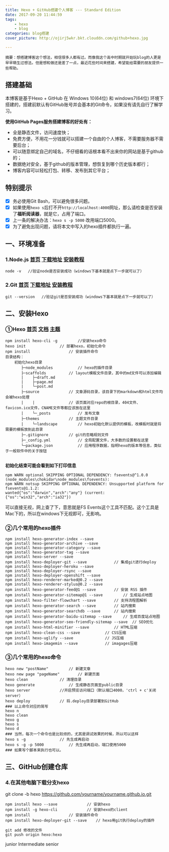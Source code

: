 ```yaml
---
title: Hexo + GitHub搭建个人博客 --- Standard Edition
date: 2017-09-20 11:44:59
tags: 
	- hexo
	- blog
categories: blog搭建
cover_picture: http://ojirj5wkr.bkt.clouddn.com/github+hexo.jpg

---
```

``
摘要：想搭建博客这个想法，相信很多人都有过。而像我这个高中时期就开始玩blog的人更是早早萌生过想法。但是想和做还是差了一点，最近花些时间来搭建，希望能给需要的朋友提供一些帮助。
``
## 搭建基础
本博客是基于Hexo + GitHub 在 Windows 10(64位) 和 windows7(64位) 环境下搭建的，搭建前默认有GitHub账号并会基本的Git命令，如果没有请先自行了解学习。

**使用GitHub Pages服务搭建博客的好处有：**

- 全是静态文件，访问速度快；
- 免费方便，不用花一分钱就可以搭建一个自由的个人博客，不需要服务器不需要后台；
- 可以随意绑定自己的域名，不仔细看的话根本看不出来你的网站是基于github的；
- 数据绝对安全，基于github的版本管理，想恢复到哪个历史版本都行；
- 博客内容可以轻松打包、转移、发布到其它平台；

## 特别提示


- [x] 务必使用Git Bash，可以避免很多问题。
- [x] 如果使用`hexo s`后打不开`http://localhost:4000`网址，那么请检查是否安装了**福昕阅读器**，就是它，占用了端口。
- [x] 上一条的解决办法：`hexo s -p 5000` 改用端口5000。
- [x] 为了避免出现问题，请将本文中写入的hexo插件都执行一遍。

## 一、环境准备

### 1.Node.js   [首页](https://nodejs.org/en/)                                                        [下载地址](https://nodejs.org/en/download/)                                                        [安装教程](http://www.runoob.com/nodejs/nodejs-install-setup.html)

```	
node -v   //验证node是否安装成功（windows下基本就是点下一步就可以了）
```
	
### 2.Git   [首页](https://git-scm.com/)                                                        [下载地址](https://git-scm.com/downloads)                                                                                                                [安装教程](http://www.runoob.com/git/git-install-setup.html)

```
git --version   //验证git是否安装成功（windows下基本就是点下一步就可以了）
```

## 二、安装Hexo

### ①Hexo  [首页](https://hexo.io/)                                                        [文档](https://hexo.io/docs/)                                                        [主题](https://hexo.io/themes/)

```
npm install hexo-cli -g 		//安装hexo命令
hexo init				// 部署hexo，初始化命令
npm install 				// 安装插件命令
目录结构：
    初始化hexo目录
       ├─node_modules			// hexo的插件目录
       ├─scaffolds			// layout模板文件目录，其中的md文件可以添加编辑
       |    ├─draft.md
       |    ├─page.md
       |    └─post.md
       ├─source				// 文章源码目录，该目录下的markdown和html文件均会被hexo处理
       |    |				// 该页面对应repo的根目录，404文件、favicon.ico文件，CNAME文件等都应该放在这里
       |    └─_posts			// 发布文章
       ├─themes				// 主题文件目录
       |    └─landscape			// hexo初始化默认提供的模板，改模板时就是将需要的模板放到此目录
       ├─.gitignore			// git的忽略规则文件
       ├─_config.yml			// 全局配置文件，大多数的设置都在这里
       └─package.json			// 应用程序数据，指明hexo的版本等信息，类似于一般软件中的关于按钮
       
```

**初始化结束可能会看到如下打印信息**
```
npm WARN optional SKIPPING OPTIONAL DEPENDENCY: fsevents@^1.0.0 (node_modules\chokidar\node_modules\fsevents):
npm WARN notsup SKIPPING OPTIONAL DEPENDENCY: Unsupported platform for fsevents@1.1.2:
wanted{"os":"darwin","arch":"any"} (current: {"os":"win32","arch":"ia32"})
```

可以直接无视，网上查了下，意思就是FS Events这个工具不匹配。这个工具是Mac下的，所以在windows下无视即可，无影响。

### ②几个常用的hexo插件
```
npm install hexo-generator-index --save
npm install hexo-generator-archive --save
npm install hexo-generator-category --save
npm install hexo-generator-tag --save
npm install hexo-server --save
npm install hexo-deployer-git --save			// 集成git进行deploy
npm install hexo-deployer-heroku --save
npm install hexo-deployer-rsync --save
npm install hexo-deployer-openshift --save
npm install hexo-renderer-marked@0.2 --save
npm install hexo-renderer-stylus@0.2 --save
npm install hexo-generator-feed@1 --save		// 安装 RSS 插件
npm install hexo-generator-sitemap@1 --save 		// 生成站点地图
npm install hexo-filter-flowchart --save 		// 支持流程图解析
npm install hexo-generator-search --save		// 站内搜索
npm install hexo-generator-searchdb --save		// 站内搜索
npm install hexo-generator-baidu-sitemap --save 	// 生成百度站点地图
npm install hexo-generator-seo-friendly-sitemap --save  // SEO优化
npm install hexo-html-minifier --save 			// HTML压缩
npm install hexo-clean-css --save 			// CSS压缩
npm install hexo-uglify --save 				// JS压缩
npm install hexo-imagemin --save 			// imagages压缩
```
### ③几个常用的hexo命令
```
hexo new "postName"			// 新建文章
hexo new page "pageName" 		// 新建页面
hexo clean				// 清理目录
hexo generate				// 生成静态页面至public目录
hexo server				//开启预览访问端口（默认端口4000，'ctrl + c'关闭server）
hexo deploy				// 将.deploy目录部署到GitHub
### 以上命令对应的简写
hexo n
hexo clean
hexo g
hexo s
hexo d
### 当然，每次一个命令也是比较烦的，尤其是调试效果的时候，所以可以这样
hexo s -g				// 先生成再启动
hexo s -g -p 5000			// 先生成再启动，端口使用5000
### 如果写个脚本来执行也可以。
```
## 三、GitHub创建仓库



### 4.在其他电脑下载分支hexo

git clone -b hexo https://github.com/yourname/yourname.github.io.git

```
npm install hexo --save     		// 安装hexo
npm install -g hexo-cli     		// 安装hexo的client
npm install 				// 安装插件命令
npm install hexo-deployer-git --save	// hexo用git执行deploy的插件

git add 修改的文件
git push origin hexo:hexo
```
junior
Intermediate
senior